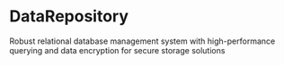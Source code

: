 # DataRepository
Robust relational database management system with high-performance querying and data encryption for secure storage solutions
